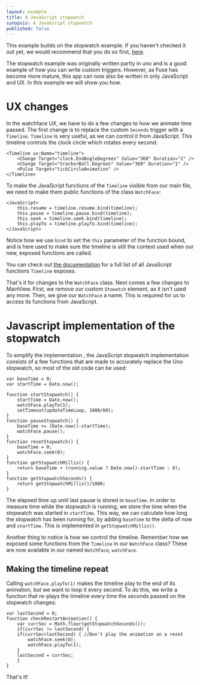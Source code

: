 ```yaml
---
layout: example
title: A JavaScript stopwatch
synopsis: A JavaScript stopwatch
published: false
---
```

This example builds on the stopwatch example. If you haven't checked it out yet, we would recommend that you do so first, [here](stopwatch.md).

The stopwatch example was originally written partly in uno and is a good example of how you can write custom triggers. However, as Fuse has become more mature, this app can now also be written in only JavaScript and UX. In this example we will show you how.

# UX changes

In the watchface UX, we have to do a few changes to how we animate time passed. The first change is to replace the custom `Seconds` trigger with a `Timeline`. `Timeline` is very useful, as we can control it from JavaScript. This timeline controls the clock circle which rotates every second:

	<Timeline ux:Name="timeline">
		<Change Target="clock.EndAngleDegrees" Value="360" Duration="1" />
		<Change Target="trackerBall.Degrees" Value="360" Duration="1" />
		<Pulse Target="tickCircleAnimation" />
	</Timeline>

To make the JavaScript functions of the `Timeline` visible from our main file, we need to make them public functions of the class `WatchFace`:

	<JavaScript>
		this.resume = timeline.resume.bind(timeline);
		this.pause = timeline.pause.bind(timeline);
		this.seek = timeline.seek.bind(timeline);
		this.playTo = timeline.playTo.bind(timeline);
	</JavaScript>

Notice how we use `bind` to set the `this` parameter of the function bound, and is here used to make sure the timeline is still the context used when our new, exposed functions are called.

You can check out [the documentation](/docs/fuse/triggers/timeline) for a full list of all JavaScript functions `Timeline` exposes.

That's it for changes to the `WatchFace` class. Next comes a few changes to MainView. First, we remove our custom `Stowatch` element, as it isn't used any more. Then, we give our `WatchFace` a name. This is required for us to access its functions from JavaScript.

# Javascript implementation of the stopwatch

To simplify the implementation , the JavaScript stopwatch implementation consists of a few functions that are made to accurately replace the Uno stopwatch, so most of the old code can be used:

	var baseTime = 0;
	var startTime = Date.now();

	function startStopwatch() {
		startTime = Date.now();
		watchFace.playTo(1);
		setTimeout(updateTimeLoop, 1000/60);
	}
	function pauseStopwatch() {
		baseTime += (Date.now()-startTime);
		watchFace.pause();
	}
	function resetStopwatch() {
		baseTime = 0;
		watchFace.seek(0);
	}
	function getStopwatchMillis() {
		return baseTime + (running.value ? Date.now()-startTime : 0);
	}
	function getStopwatchSeconds() {
		return getStopwatchMillis()/1000;
	}

The elapsed time up until last pause is stored in `baseTime`. In order to measure time while the stopwatch is running, we store the time when the stopwatch was started in `startTime`. This way, we can calculate how long the stopwatch has been running for, by adding `baseTime` to the delta of now and `startTime`. This is implemented in `getStopwatchMillis()`.

Another thing to notice is how we control the timeline. Remember how we exposed some functions from the `Timeline` in our `WatchFace` class? These are now available in our named `WatchFace`, `watchFace`.

## Making the timeline repeat

Calling `watchFace.playTo(1)` makes the timeline play to the end of its animation, but we want to loop it every second. To do this, we write a function that re-plays the timeline every time the seconds passed on the stopwatch changes:

	var lastSecond = 0;
	function checkRestartAnimation() {
		var currSec = Math.floor(getStopwatchSeconds());
		if(currSec != lastSecond) {
		if(currSec>lastSecond) { //Don't play the animation on a reset
			watchFace.seek(0);
			watchFace.playTo(1);
		}
		lastSecond = currSec;
		}
	}

That's it!
